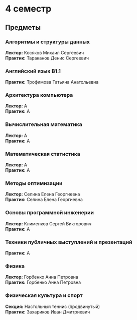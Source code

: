 # 4 семестр

## Предметы

### Алгоритмы и структуры данных
**Лектор:** Косяков Михаил Сергеевич \
**Практик:** Тараканов Денис Сергеевич

### Английский язык B1.1
**Практик:** Трофимова Татьяна Анатольевна

### Архитектура компьютера
**Лектор:** А \
**Практик:** А

### Вычислительная математика
**Лектор:** А \
**Практик:** А

### Математическая статистика
**Лектор:** А \
**Практик:** А

### Методы оптимизации
**Лектор:** Селина Елена Георгиевна \
**Практик:** Селина Елена Георгиевна

### Основы программной инженерии
**Лектор:** Клименков Сергей Викторович \
**Практик:** А

### Техники публичных выступлений и презентаций
**Практик:** А

### Физика
**Лектор:** Горбенко Анна Петровна \
**Практик:** Горбенко Анна Петровна

### Физическая культура и спорт
**Секция:** Настольный теннис (продвинутый) \
**Практик:** Захариков Иван Дмитриевич
